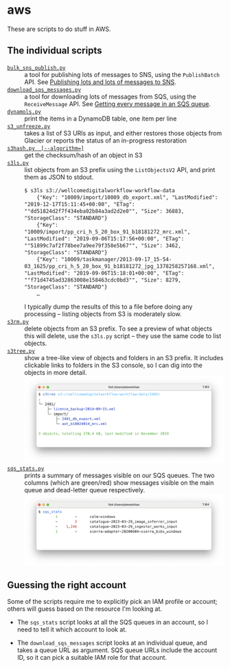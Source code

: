 # aws

These are scripts to do stuff in AWS.

## The individual scripts

<!-- [[[cog

# This adds the root of the repo to the PATH, which has cog_helpers.py
from os.path import abspath, dirname
import sys

sys.path.append(abspath(dirname(dirname("."))))

import cog_helpers

folder_name = "aws"

scripts = [
    {
        "name": "bulk_sns_publish.py",
        "description": """
        a tool for publishing lots of messages to SNS, using the <code>PublishBatch</code> API.
        See <a href="https://alexwlchan.net/2023/my-sns-firehose/">Publishing lots and lots of messages to SNS</a>.
        """
    },
    {
        "name": "download_sqs_messages.py",
        "description": """
        a tool for downloading lots of messages from SQS, using the <code>ReceiveMessage</code> API.
        See <a href="https://alexwlchan.net/2018/downloading-sqs-queues/">Getting every message in an SQS queue</a>.
        """
    },
    {
        "name": "dynamols.py",
        "description": """
        print the items in a DynamoDB table, one item per line
        """
    },
    {
        "name": "s3_unfreeze.py",
        "description": """
        takes a list of S3 URIs as input, and either restores those objects from Glacier or reports the status of an in-progress restoration
        """
    },
    {
        "usage": "s3hash.py <S3_URI> [--algorithm=<ALGO>]",
        "description": """
        get the checksum/hash of an object in S3
        """
    },
    {
        "name": "s3ls.py",
        "description": """
        list objects from an S3 prefix using the <code>ListObjectsV2</code> API, and print them as JSON to stdout.
        <p><pre><code>$ s3ls s3://wellcomedigitalworkflow-workflow-data
    {"Key": "10009/import/10009_db_export.xml", "LastModified": "2019-12-17T15:11:45+00:00", "ETag": "\"dd51824d2f7f434eba02b84a3ad2d2e0\"", "Size": 36883, "StorageClass": "STANDARD"}
    {"Key": "10009/import/pp_cri_h_5_20_box_91_b18181272_mrc.xml", "LastModified": "2019-09-06T15:17:56+00:00", "ETag": "\"51899c7af2f78bee7a9ee79f358e5b67\"", "Size": 3462, "StorageClass": "STANDARD"}
    {"Key": "10009/taskmanager/2013-09-17_15-54-03_1625/pp_cri_h_5_20_box_91_b18181272_jpg_1378258257168.xml", "LastModified": "2019-09-06T15:18:01+00:00", "ETag": "\"f71d4745ad32863008e158463cdc0bd3\"", "Size": 8279, "StorageClass": "STANDARD"}
    …</code></pre></p>
        I typically dump the results of this to a file before doing any processing – listing objects from S3 is moderately slow.
        """
    },
    {
        "name": "s3rm.py",
        "description": """
        delete objects from an S3 prefix.
        To see a preview of what objects this will delete, use the <code>s3ls.py</code> script – they use the same code to list objects.
        """
    },
    {
        "name": "s3tree.py",
        "description": """
        show a tree-like view of objects and folders in an S3 prefix.
        It includes clickable links to folders in the S3 console, so I can dig into the objects in more detail.
        <img src="screenshots/s3tree.png">
        """
    },
    {
        "name": "sqs_stats.py",
        "description": """
        prints a summary of messages visible on our SQS queues.
        The two columns (which are green/red) show messages visible on the main queue and dead-letter queue respectively.
        <img src="screenshots/sqs_stats.png">
        """
    },
]

cog_helpers.create_description_table(folder_name=folder_name, scripts=scripts)

]]]-->
<dl>
  <dt>
    <a href="https://github.com/alexwlchan/scripts/blob/main/aws/bulk_sns_publish.py">
      <code>bulk_sns_publish.py</code>
    </a>
  </dt>
  <dd>
    a tool for publishing lots of messages to SNS, using the <code>PublishBatch</code> API.
    See <a href="https://alexwlchan.net/2023/my-sns-firehose/">Publishing lots and lots of messages to SNS</a>.
  </dd>

  <dt>
    <a href="https://github.com/alexwlchan/scripts/blob/main/aws/download_sqs_messages.py">
      <code>download_sqs_messages.py</code>
    </a>
  </dt>
  <dd>
    a tool for downloading lots of messages from SQS, using the <code>ReceiveMessage</code> API.
    See <a href="https://alexwlchan.net/2018/downloading-sqs-queues/">Getting every message in an SQS queue</a>.
  </dd>

  <dt>
    <a href="https://github.com/alexwlchan/scripts/blob/main/aws/dynamols.py">
      <code>dynamols.py</code>
    </a>
  </dt>
  <dd>
    print the items in a DynamoDB table, one item per line
  </dd>

  <dt>
    <a href="https://github.com/alexwlchan/scripts/blob/main/aws/s3_unfreeze.py">
      <code>s3_unfreeze.py</code>
    </a>
  </dt>
  <dd>
    takes a list of S3 URIs as input, and either restores those objects from Glacier or reports the status of an in-progress restoration
  </dd>

  <dt>
    <a href="https://github.com/alexwlchan/scripts/blob/main/aws/s3hash.py">
      <code>s3hash.py <S3_URI> [--algorithm=<ALGO>]</code>
    </a>
  </dt>
  <dd>
    get the checksum/hash of an object in S3
  </dd>

  <dt>
    <a href="https://github.com/alexwlchan/scripts/blob/main/aws/s3ls.py">
      <code>s3ls.py</code>
    </a>
  </dt>
  <dd>
    list objects from an S3 prefix using the <code>ListObjectsV2</code> API, and print them as JSON to stdout.
        <p><pre><code>$ s3ls s3://wellcomedigitalworkflow-workflow-data
    {"Key": "10009/import/10009_db_export.xml", "LastModified": "2019-12-17T15:11:45+00:00", "ETag": ""dd51824d2f7f434eba02b84a3ad2d2e0"", "Size": 36883, "StorageClass": "STANDARD"}
    {"Key": "10009/import/pp_cri_h_5_20_box_91_b18181272_mrc.xml", "LastModified": "2019-09-06T15:17:56+00:00", "ETag": ""51899c7af2f78bee7a9ee79f358e5b67"", "Size": 3462, "StorageClass": "STANDARD"}
    {"Key": "10009/taskmanager/2013-09-17_15-54-03_1625/pp_cri_h_5_20_box_91_b18181272_jpg_1378258257168.xml", "LastModified": "2019-09-06T15:18:01+00:00", "ETag": ""f71d4745ad32863008e158463cdc0bd3"", "Size": 8279, "StorageClass": "STANDARD"}
    …</code></pre></p>
        I typically dump the results of this to a file before doing any processing – listing objects from S3 is moderately slow.
  </dd>

  <dt>
    <a href="https://github.com/alexwlchan/scripts/blob/main/aws/s3rm.py">
      <code>s3rm.py</code>
    </a>
  </dt>
  <dd>
    delete objects from an S3 prefix.
    To see a preview of what objects this will delete, use the <code>s3ls.py</code> script – they use the same code to list objects.
  </dd>

  <dt>
    <a href="https://github.com/alexwlchan/scripts/blob/main/aws/s3tree.py">
      <code>s3tree.py</code>
    </a>
  </dt>
  <dd>
    show a tree-like view of objects and folders in an S3 prefix.
    It includes clickable links to folders in the S3 console, so I can dig into the objects in more detail.
    <img src="screenshots/s3tree.png">
  </dd>

  <dt>
    <a href="https://github.com/alexwlchan/scripts/blob/main/aws/sqs_stats.py">
      <code>sqs_stats.py</code>
    </a>
  </dt>
  <dd>
    prints a summary of messages visible on our SQS queues.
    The two columns (which are green/red) show messages visible on the main queue and dead-letter queue respectively.
    <img src="screenshots/sqs_stats.png">
  </dd>
</dl>
<!-- [[[end]]] (sum: 1fPAA932ZF) -->

## Guessing the right account

Some of the scripts require me to explicitly pick an IAM profile or account; others will guess based on the resource I'm looking at.

*   The `sqs_stats` script looks at all the SQS queues in an account, so I need to tell it which account to look at.

*   The `download_sqs_messages` script looks at an individual queue, and takes a queue URL as argument.
    SQS queue URLs include the account ID, so it can pick a suitable IAM role for that account.
